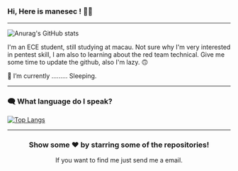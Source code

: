 ###  Hi, Here is manesec ! 🙋‍♂️

---

![Anurag's GitHub stats](https://github-readme-stats.vercel.app/api?username=manesec&show_icons=true)

I'm an ECE student, still studying at macau. Not sure why I'm very interested in pentest skill, I am also to learning about the red team technical. Give me some time to update the github, also I'm lazy. 🙃

🌱 I’m currently .........  Sleeping.

--- 

### 🗨️ What language do I speak?
[![Top Langs](https://github-readme-stats.vercel.app/api/top-langs/?username=manesec&layout=compact)](https://github.com/anuraghazra/github-readme-stats)

<!--
**manesec/manesec** is a ✨ _special_ ✨ repository because its `README.md` (this file) appears on your GitHub profile.

Here are some ideas to get you started:

🔭 I’m currently working on ...
🌱 I’m currently learning ...
👯 I’m looking to collaborate on ...
🤔 I’m looking for help with ...
💬 Ask me about ...
📫 How to reach me: ...
😄 Pronouns: ...
⚡ Fun fact: ...
-->

---

<div align="center">


### Show some ❤️ by starring some of the repositories!

If you want to find me just send me a email.

</div>
